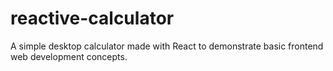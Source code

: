 # reactive-calculator
A simple desktop calculator made with React to demonstrate basic frontend web development concepts.
